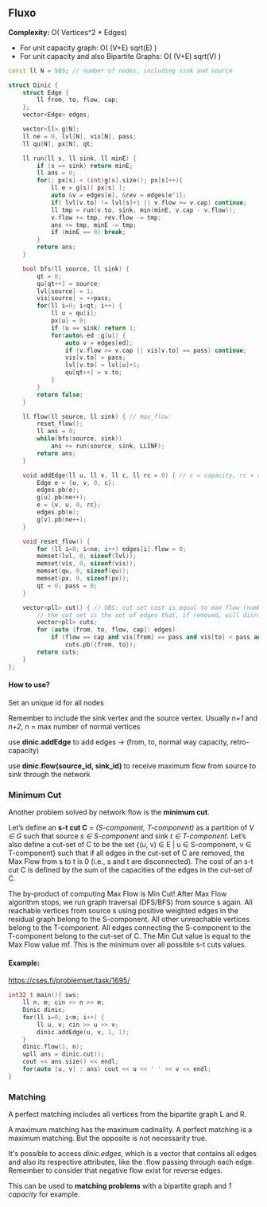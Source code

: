 ## Fluxo

**Complexity:** O( Vertices^2 * Edges)

- For unit capacity graph: O( (V+E) sqrt(E) )
- For unit capacity and also Bipartite Graphs: O( (V+E) sqrt(V) )

```cpp
const ll N = 505; // number of nodes, including sink and source

struct Dinic {
    struct Edge { 
        ll from, to, flow, cap;
    };
    vector<Edge> edges;

    vector<ll> g[N];
    ll ne = 0, lvl[N], vis[N], pass;
    ll qu[N], px[N], qt;

    ll run(ll s, ll sink, ll minE) {
        if (s == sink) return minE;
        ll ans = 0;
        for(; px[s] < (int)g[s].size(); px[s]++){
            ll e = g[s][ px[s] ];
            auto &v = edges[e], &rev = edges[e^1];
            if( lvl[v.to] != lvl[s]+1 || v.flow >= v.cap) continue;
            ll tmp = run(v.to, sink, min(minE, v.cap - v.flow));
            v.flow += tmp, rev.flow -= tmp;
            ans += tmp, minE -= tmp;
            if (minE == 0) break;
        }
        return ans;
    }

    bool bfs(ll source, ll sink) {
        qt = 0;
        qu[qt++] = source;
        lvl[source] = 1;
        vis[source] = ++pass;
        for(ll i=0; i<qt; i++) {
            ll u = qu[i];
            px[u] = 0;
            if (u == sink) return 1;
            for(auto& ed :g[u]) {
                auto v = edges[ed];
                if (v.flow >= v.cap || vis[v.to] == pass) continue;
                vis[v.to] = pass;
                lvl[v.to] = lvl[u]+1;
                qu[qt++] = v.to;
            }
        }
        return false;
    }

    ll flow(ll source, ll sink) { // max_flow
        reset_flow();
        ll ans = 0;
        while(bfs(source, sink))
            ans += run(source, sink, LLINF);
        return ans;
    }

    void addEdge(ll u, ll v, ll c, ll rc = 0) { // c = capacity, rc = retro-capacity;
        Edge e = {u, v, 0, c};
        edges.pb(e);
        g[u].pb(ne++);
        e = {v, u, 0, rc};
        edges.pb(e);
        g[v].pb(ne++);
    }

    void reset_flow() {
        for (ll i=0; i<ne; i++) edges[i].flow = 0;
        memset(lvl, 0, sizeof(lvl));
        memset(vis, 0, sizeof(vis));
        memset(qu, 0, sizeof(qu));
        memset(px, 0, sizeof(px));
        qt = 0; pass = 0;
    }

    vector<pll> cut() { // OBS: cut set cost is equal to max flow (number of edges)
        // the cut set is the set of edges that, if removed, will disrupt flow and make it 0.
        vector<pll> cuts;
        for (auto [from, to, flow, cap]: edges)
            if (flow == cap and vis[from] == pass and vis[to] < pass and cap > 0)
                cuts.pb({from, to});
        return cuts;
    }
};
```

#### How to use?

Set an unique id for all nodes

Remember to include the sink vertex and the source vertex. Usually *n+1* and *n+2*, *n* = max number of normal vertices

use **dinic.addEdge** to add edges -> (from, to, normal way capacity, retro-capacity)

use **dinic.flow(source_id, sink_id)** to receive maximum flow from source to sink through the network

### Minimum Cut

Another problem solved by network flow is the **minimum cut**.

Let’s define an **s-t cut C** = *(S-component, T-component)* as a partition of *V ∈ G* such that source *s ∈ S-component* and sink *t ∈ T-component*. Let’s also define a cut-set of C to be the set {(u, v) ∈ E | u ∈ S-component, v ∈ T-component} such that if all edges in the cut-set of C are removed, the Max Flow from s to t is 0 (i.e., s and t are disconnected). The cost of an s-t cut C is defined by the sum of the capacities of the edges in the cut-set of C.

The by-product of computing Max Flow is Min Cut! After Max Flow algorithm stops, we run graph traversal (DFS/BFS) from source s again. All reachable vertices from source s using positive weighted edges in the residual graph belong to the S-component. All other unreachable vertices belong to the T-component. All edges connecting the S-component to the T-component belong to the cut-set of C. The Min Cut value is equal to the Max Flow value mf. This is the minimum over all possible s-t cuts values.

#### Example:

https://cses.fi/problemset/task/1695/

```cpp
int32_t main(){ sws;
    ll n, m; cin >> n >> m;
    Dinic dinic;
    for(ll i=0; i<m; i++) {
        ll u, v; cin >> u >> v;
        dinic.addEdge(u, v, 1, 1);
    }
    dinic.flow(1, n);
    vpll ans = dinic.cut();
    cout << ans.size() << endl;
    for(auto [u, v] : ans) cout << u << ' ' << v << endl;
}   
```

### Matching

A perfect matching includes all vertices from the bipartite graph L and R. 

A maximum matching has the maximum cadinality. A perfect matching is a maximum matching. But the opposite is not necessarity true.

It's possible to access *dinic.edges*, which is a vector that contains all edges and also its respective attributes, like the .flow passing through each edge. Remember to consider that negative flow exist for reverse edges. 

This can be used to **matching problems** with a bipartite graph and *1 capacity* for example.